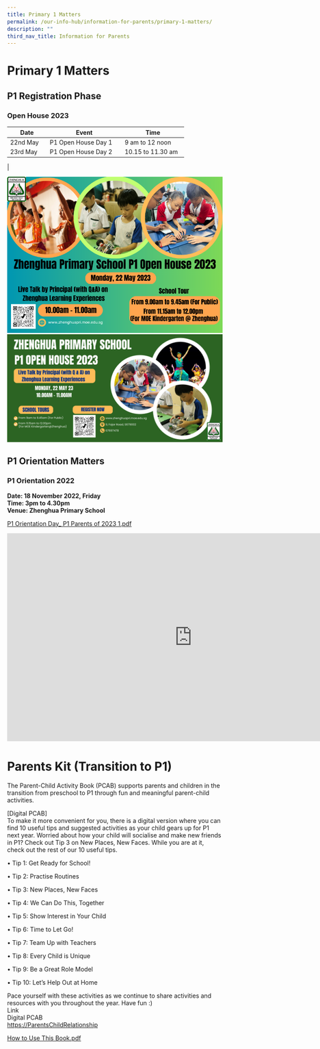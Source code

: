 ```yaml
---
title: Primary 1 Matters
permalink: /our-info-hub/information-for-parents/primary-1-matters/
description: ""
third_nav_title: Information for Parents
---
```

# Primary 1 Matters

## P1 Registration Phase


### Open House 2023

| Date | Event | Time |
| -------- | -------- | -------- |
| 22nd May &nbsp;  | P1 Open House Day 1 &nbsp; &nbsp; | 9 am to 12 noon &nbsp; &nbsp; |
|23rd May &nbsp; &nbsp;  | P1 Open House Day 2 &nbsp;  | 10.15 to 11.30 am &nbsp;  |
|

![](/images/Our%20info%20hub/zhenghua%20primary%20school%20-%20p1%20open%20house%202023%20(motd%20poster)%20.png)
![](/images/Our%20info%20hub/zhenghua%20primary%20school-p1%20open%20house%202023%20(physical%20banner).jpg)

## P1 Orientation Matters

### P1 Orientation 2022

**Date: 18 November 2022, Friday**<br>
**Time: 3pm to 4.30pm**&nbsp;<br>
**Venue: Zhenghua Primary School**<br>

[P1 Orientation Day\_ P1 Parents of 2023 1.pdf](/files/Our%20Info%20Hub/P1%20Orientation%20Day_%20P1%20Parents%20of%202023%201.pdf)

<iframe width="864" height="486" src="https://www.youtube.com/embed/DtwmZqbWaVE" title="Class of 2023 P1 orientation" frameborder="0" allow="accelerometer; autoplay; clipboard-write; encrypted-media; gyroscope; picture-in-picture" allowfullscreen=""></iframe>

Parents Kit (Transition to P1)
==============================

The Parent-Child Activity Book (PCAB) supports parents and children in the transition from preschool to P1 through fun and meaningful parent-child activities.&nbsp;

\[Digital PCAB\]<br>
To make it more convenient for you, there is a digital version where you can find 10 useful tips and suggested activities as your child gears up for P1 next year. Worried about how your child will socialise and make new friends in P1? Check out Tip 3 on New Places, New Faces. While you are at it, check out the rest of our 10 useful tips.

  

• Tip 1: Get Ready for School!&nbsp;

• Tip 2: Practise Routines

• Tip 3: New Places, New Faces

• Tip 4: We Can Do This, Together&nbsp;

• Tip 5: Show Interest in Your Child&nbsp;

• Tip 6: Time to Let Go!&nbsp;

• Tip 7: Team Up with Teachers&nbsp;

• Tip 8: Every Child is Unique

• Tip 9: Be a Great Role Model&nbsp;

• Tip 10: Let’s Help Out at Home&nbsp; &nbsp;

  

Pace yourself with these activities as we continue to share activities and resources with you throughout the year. Have fun :)<br>
Link&nbsp;<br>
Digital PCAB<br>
[https://ParentsChildRelationship](https://www.moe.gov.sg/parentkit?pt=Parent-Child%20Relationship)  

[How to Use This Book.pdf](/files/How%20to%20Use%20This%20Book.pdf)